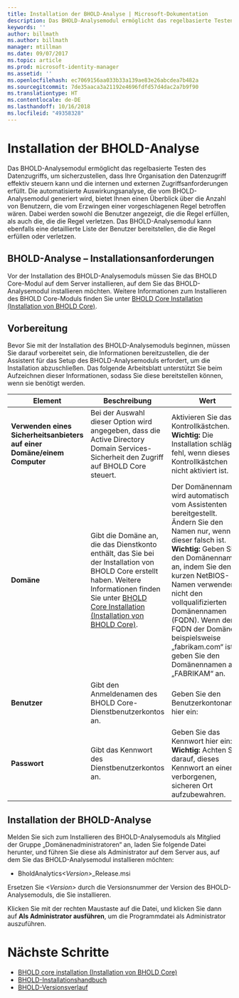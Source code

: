 ```yaml
---
title: Installation der BHOLD-Analyse | Microsoft-Dokumentation
description: Das BHOLD-Analysemodul ermöglicht das regelbasierte Testen des Datenzugriffs.
keywords: ''
author: billmath
ms.author: billmath
manager: mtillman
ms.date: 09/07/2017
ms.topic: article
ms.prod: microsoft-identity-manager
ms.assetid: ''
ms.openlocfilehash: ec7069156aa033b33a139ae83e26abcdea7b482a
ms.sourcegitcommit: 7de35aaca3a21192e4696fdfd57d4dac2a7b9f90
ms.translationtype: HT
ms.contentlocale: de-DE
ms.lasthandoff: 10/16/2018
ms.locfileid: "49358328"
---
```

# <a name="bhold-analytics-installation"></a>Installation der BHOLD-Analyse

Das BHOLD-Analysemodul ermöglicht das regelbasierte Testen des Datenzugriffs, um sicherzustellen, dass Ihre Organisation den Datenzugriff effektiv steuern kann und die internen und externen Zugriffsanforderungen erfüllt. Die automatisierte Auswirkungsanalyse, die vom BHOLD-Analysemodul generiert wird, bietet Ihnen einen Überblick über die Anzahl von Benutzern, die vom Erzwingen einer vorgeschlagenen Regel betroffen wären. Dabei werden sowohl die Benutzer angezeigt, die die Regel erfüllen, als auch die, die die Regel verletzen. Das BHOLD-Analysemodul kann ebenfalls eine detaillierte Liste der Benutzer bereitstellen, die die Regel erfüllen oder verletzen.

## <a name="bhold-analytics-installation-requirements"></a>BHOLD-Analyse – Installationsanforderungen

Vor der Installation des BHOLD-Analysemoduls müssen Sie das BHOLD Core-Modul auf dem Server installieren, auf dem Sie das BHOLD-Analysemodul installieren möchten. Weitere Informationen zum Installieren des BHOLD Core-Moduls finden Sie unter [BHOLD Core Installation (Installation von BHOLD Core)](https://technet.microsoft.com/library/jj134095(v=ws.10).aspx).

## <a name="before-you-begin"></a>Vorbereitung

Bevor Sie mit der Installation des BHOLD-Analysemoduls beginnen, müssen Sie darauf vorbereitet sein, die Informationen bereitzustellen, die der Assistent für das Setup des BHOLD-Analysemoduls erfordert, um die Installation abzuschließen. Das folgende Arbeitsblatt unterstützt Sie beim Aufzeichnen dieser Informationen, sodass Sie diese bereitstellen können, wenn sie benötigt werden.

| **Element**                                    | **Beschreibung**                                                                                                                                                                                                           | **Wert**                                                                                                                                                                                                                                                                                                            |
|---------------------------------------------|---------------------------------------------------------------------------------------------------------------------------------------------------------------------------------------------------------------------------|----------------------------------------------------------------------------------------------------------------------------------------------------------------------------------------------------------------------------------------------------------------------------------------------------------------------|
| **Verwenden eines Sicherheitsanbieters auf einer Domäne/einem Computer** | Bei der Auswahl dieser Option wird angegeben, dass die Active Directory Domain Services-Sicherheit den Zugriff auf BHOLD Core steuert.                                                                                                                | Aktivieren Sie das Kontrollkästchen. **Wichtig:** Die Installation schlägt fehl, wenn dieses Kontrollkästchen nicht aktiviert ist.                                                                                                                                                                                                                   |
| **Domäne**                                  | Gibt die Domäne an, die das Dienstkonto enthält, das Sie bei der Installation von BHOLD Core erstellt haben. Weitere Informationen finden Sie unter [BHOLD Core Installation (Installation von BHOLD Core)](https://technet.microsoft.com/library/jj134095(v=ws.10).aspx). | Der Domänenname wird automatisch vom Assistenten bereitgestellt. Ändern Sie den Namen nur, wenn dieser falsch ist. **Wichtig:** Geben Sie den Domänennamen an, indem Sie den kurzen NetBIOS-Namen verwenden, nicht den vollqualifizierten Domänennamen (FQDN). Wenn der FQDN der Domäne beispielsweise „fabrikam.com“ ist, geben Sie den Domänennamen als „FABRIKAM“ an. |
| **Benutzer**                                    | Gibt den Anmeldenamen des BHOLD Core-Dienstbenutzerkontos an.                                                                                                                                                          | Geben Sie den Benutzerkontonamen hier ein:                                                                                                                                                                                                                                                                                    |
| **Passwort**                                | Gibt das Kennwort des Dienstbenutzerkontos an.                                                                                                                                                                       | Geben Sie das Kennwort hier ein: **Wichtig:** Achten Sie darauf, dieses Kennwort an einem verborgenen, sicheren Ort aufzubewahren.                                                                                                                                                                                                                  |

## <a name="bhold-analytics-installation"></a>Installation der BHOLD-Analyse

Melden Sie sich zum Installieren des BHOLD-Analysemoduls als Mitglied der Gruppe „Domänenadministratoren“ an, laden Sie folgende Datei herunter, und führen Sie diese als Administrator auf dem Server aus, auf dem Sie das BHOLD-Analysemodul installieren möchten:

- BholdAnalytics<em>\<Version\></em>\_Release.msi

Ersetzen Sie *\<Version\>* durch die Versionsnummer der Version des BHOLD-Analysemoduls, die Sie installieren.

Klicken Sie mit der rechten Maustaste auf die Datei, und klicken Sie dann auf **Als Administrator ausführen**, um die Programmdatei als Administrator auszuführen.

# <a name="next-steps"></a>Nächste Schritte

- [BHOLD core installation (Installation von BHOLD Core)](https://technet.microsoft.com/library/jj134095(v=ws.10).aspx)
- [BHOLD-Installationshandbuch](bhold-installation-guide.md)
- [BHOLD-Versionsverlauf](../reference/version-bhold-history.md)
